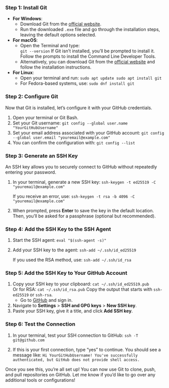 ### Step 1: Install Git
- **For Windows**:
    - Download Git from the [official website](https://git-scm.com/download/win).
    - Run the downloaded `.exe` file and go through the installation steps, leaving the default options selected.
- **For macOS**:
    - Open the Terminal and type:        
        `git --version`
        If Git isn’t installed, you’ll be prompted to install it. Follow the prompts to install the Command Line Developer Tools.
    - Alternatively, you can download Git from the [official website](https://git-scm.com/download/mac) and follow the installation instructions.
- **For Linux**:
    - Open your terminal and run:
        `sudo apt update sudo apt install git`
    - For Fedora-based systems, use:
        `sudo dnf install git`

### Step 2: Configure Git
Now that Git is installed, let’s configure it with your GitHub credentials.
1. Open your terminal or Git Bash.
2. Set your Git username:
    `git config --global user.name "YourGitHubUsername"`
3. Set your email address associated with your GitHub account:
    `git config --global user.email "youremail@example.com"`
4. You can confirm the configuration with:
    `git config --list`

### Step 3: Generate an SSH Key
An SSH key allows you to securely connect to GitHub without repeatedly entering your password.

1. In your terminal, generate a new SSH key:
    `ssh-keygen -t ed25519 -C "youremail@example.com"`
    
    If you receive an error, use:
    `ssh-keygen -t rsa -b 4096 -C "youremail@example.com"`
    
2. When prompted, press **Enter** to save the key in the default location. Then, you’ll be asked for a passphrase (optional but recommended).

### Step 4: Add the SSH Key to the SSH Agent

1. Start the SSH agent:
    `eval "$(ssh-agent -s)"`
2. Add your SSH key to the agent:
    `ssh-add ~/.ssh/id_ed25519`
    
    If you used the RSA method, use:
    `ssh-add ~/.ssh/id_rsa`

### Step 5: Add the SSH Key to Your GitHub Account

1. Copy your SSH key to your clipboard:
    `cat ~/.ssh/id_ed25519.pub`    
    Or for RSA:
    `cat ~/.ssh/id_rsa.pub`
    Copy the output that starts with `ssh-ed25519` or `ssh-rsa`.
    - Go to [GitHub](https://github.com) and sign in.
2. Navigate to **Settings** > **SSH and GPG keys** > **New SSH key**.
3. Paste your SSH key, give it a title, and click **Add SSH key**.


### Step 6: Test the Connection
1. In your terminal, test your SSH connection to GitHub:
    `ssh -T git@github.com`
    
2. If this is your first connection, type “yes” to continue. You should see a message like:
    `Hi YourGitHubUsername! You've successfully authenticated, but GitHub does not provide shell access.`

Once you see this, you’re all set up! You can now use Git to clone, push, and pull repositories on GitHub. Let me know if you’d like to go over any additional tools or configurations!

